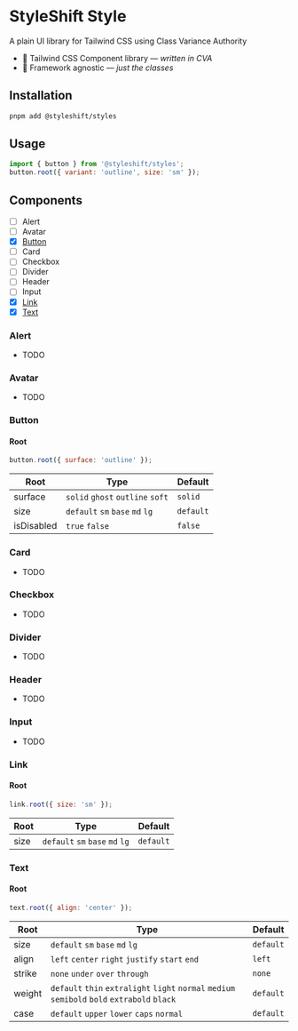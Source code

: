 # StyleShift Style

A plain UI library for Tailwind CSS using Class Variance Authority

- 🎨 Tailwind CSS Component library — _written in CVA_
- 🎯 Framework agnostic — _just the classes_

## Installation

```bash
pnpm add @styleshift/styles
```

## Usage

```js
import { button } from '@styleshift/styles';
button.root({ variant: 'outline', size: 'sm' });
```

## Components

- [ ] Alert
- [ ] Avatar
- [x] [Button](#button)
- [ ] Card
- [ ] Checkbox
- [ ] Divider
- [ ] Header
- [ ] Input
- [x] [Link](#link)
- [x] [Text](#text)

### Alert

- TODO

### Avatar

- TODO

### Button

#### Root

```js
button.root({ surface: 'outline' });
```

| Root       | Type                             | Default   |
| ---------- | -------------------------------- | --------- |
| surface    | `solid` `ghost` `outline` `soft` | `solid`   |
| size       | `default` `sm` `base` `md` `lg`  | `default` |
| isDisabled | `true` `false`                   | `false`   |

### Card

- TODO

### Checkbox

- TODO

### Divider

- TODO

### Header

- TODO

### Input

- TODO

### Link

#### Root

```js
link.root({ size: 'sm' });
```

| Root | Type                            | Default   |
| ---- | ------------------------------- | --------- |
| size | `default` `sm` `base` `md` `lg` | `default` |

### Text

#### Root

```js
text.root({ align: 'center' });
```

| Root   | Type                                                                                          | Default   |
| ------ | --------------------------------------------------------------------------------------------- | --------- |
| size   | `default` `sm` `base` `md` `lg`                                                               | `default` |
| align  | `left` `center` `right` `justify` `start` `end`                                               | `left`    |
| strike | `none` `under` `over` `through`                                                               | `none`    |
| weight | `default` `thin` `extralight` `light` `normal` `medium` `semibold` `bold` `extrabold` `black` | `default` |
| case   | `default` `upper` `lower` `caps` `normal`                                                     | `default` |
